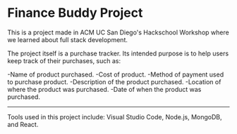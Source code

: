 # Finance Buddy Project

This is a project made in ACM UC San Diego's Hackschool Workshop where we learned about full stack development.

The project itself is a purchase tracker. Its intended purpose is to help users keep track of their purchases, such as:

-Name of product purchased.
-Cost of product.
-Method of payment used to purchase product.
-Description of the product purchased.
-Location of where the product was purchased.
-Date of when the product was purchased.

---

Tools used in this project include: Visual Studio Code, Node.js, MongoDB, and React.
